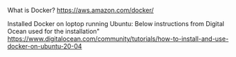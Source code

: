 What is Docker?
https://aws.amazon.com/docker/

Installed Docker on loptop running Ubuntu:
Below instructions from Digital Ocean used for the installation"
https://www.digitalocean.com/community/tutorials/how-to-install-and-use-docker-on-ubuntu-20-04
